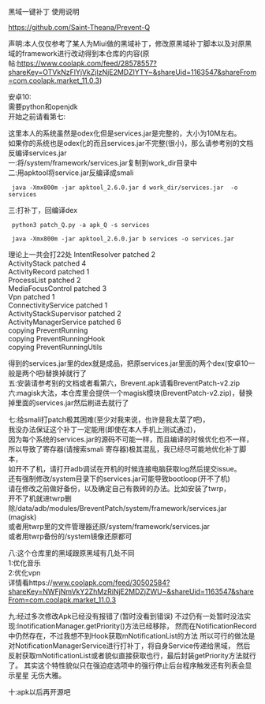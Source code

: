 
黑域一键补丁 使用说明

https://github.com/Saint-Theana/Prevent-Q

声明:本人仅仅参考了某人为Miui做的黑域补丁，修改原黑域补丁脚本以及对原黑域的framework进行改动得到本仓库的内容(原帖:https://www.coolapk.com/feed/28578557?shareKey=OTVkNzFlYjVkZjIzNjE2MDZlYTY~&shareUid=1163547&shareFrom=com.coolapk.market_11.0.3)

安卓10: <br />
需要python和openjdk<br />
开始之前请看第七:<br />

这里本人的系统虽然是odex化但是services.jar是完整的，大小为10M左右。<br />
如果你的系统也是odex化的而且services.jar不完整(很小)，那么请参考别的文档反编译services.jar<br />
一:将/system/framework/services.jar复制到work_dir目录中<br />
二:用apktool将service.jar反编译成smali<br />

```SHELL
 java -Xmx800m -jar apktool_2.6.0.jar d work_dir/services.jar  -o services
```

三:打补丁，回编译dex<br />

```SHELL
 python3 patch_Q.py -a apk_Q -s services
 
 java -Xmx800m -jar apktool_2.6.0.jar b services -o services.jar
```

理论上一共会打22处
IntentResolver patched 2<br />
ActivityStack patched 4<br />
ActivityRecord patched 1<br />
ProcessList patched 2<br />
MediaFocusControl patched 3<br />
Vpn patched 1<br />
ConnectivityService patched 1<br />
ActivityStackSupervisor patched 2<br />
ActivityManagerService patched 6<br />
copying PreventRunning<br />
copying PreventRunningHook<br />
copying PreventRunningUtils<br />


得到的services.jar里的dex就是成品，把原services.jar里面的两个dex(安卓10一般是两个吧)替换掉就行了<br />
五:安装请参考别的文档或者看第六，Brevent.apk请看BreventPatch-v2.zip
六:magisk大法，本仓库里会提供一个magisk模块(BreventPatch-v2.zip)，替换掉里面的services.jar然后刷进去就行了<br />

七:给smali打patch极其困难(至少对我来说，也许是我太菜了吧)，<br />
我没办法保证这个补丁一定能用(即使在本人手机上测试通过)，<br />
因为每个系统的services.jar的源码不可能一样，而且编译的时候优化也不一样，<br />
所以导致了寄存器(请搜索smali 寄存器)极其混乱，我已经尽可能地优化补丁脚本，<br />
如开不了机，请打开adb调试在开机的时候连接电脑获取log然后提交issue。<br />
还有强制修改/system目录下的services.jar可能导致bootloop(开不了机)<br />
请在修改之前做好备份，以及确定自己有救砖的办法。比如安装了twrp，<br />
开不了机就进twrp删除/data/adb/modules/BreventPatch/system/framework/services.jar (magisk)<br />
或者用twrp里的文件管理器还原/system/framework/services.jar<br />
或者用twrp备份的/system镜像还原都可<br />

八:这个仓库里的黑域跟原黑域有几处不同<br />
1:优化音乐<br />
2:优化vpn<br />
详情看https://www.coolapk.com/feed/30502584?shareKey=NWFjNmVkY2ZhMzRiNjE2MDZjZWU~&shareUid=1163547&shareFrom=com.coolapk.market_11.0.3<br />

九:经过多次修改Apk已经没有报错了(暂时没看到错误)
   不过仍有一处暂时没法实现:InotificationManager.getPriority()方法已经移除，
   然而在NotificationRecord中仍然存在，不过我想不到Hook获取mNotificationList的方法
   所以可行的做法是对NotificationManagerService进行打补丁，将自身Service传递给黑域，
   然后反射获取mNotificationList或者貌似直接获取也行，最后封装getPriority方法就行了。
   其实这个特性貌似只在强迫症选项中的强行停止后台程序触发还有列表会显示星星
   无伤大雅。
   
十:apk以后再开源吧